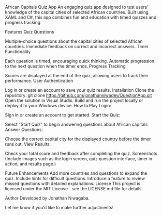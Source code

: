African Capitals Quiz App
An engaging quiz  app designed to test users' knowledge of the capital cities of selected African countries. Built using XAML and C#, this app combines fun and education with timed quizzes and progress tracking.

Features
Quiz Questions

Multiple-choice questions about the capital cities of selected African countries.
Immediate feedback on correct and incorrect answers.
Timer Functionality

Each question is timed, encouraging quick thinking.
Automatic progression to the next question when the timer ends.
Progress Tracking

Scores are displayed at the end of the quiz, allowing users to track their performance.
User Authentication

Log in or create an account to save your quiz results.
Installation
Clone the repository:
git clone https://github.com/jonathanniwadev/QuestionApp.git
Open the solution in Visual Studio.
Build and run the project locally or deploy it to your Windows device.
How to Play
Login:

Sign in or create an account to get started.
Start the Quiz:

Select "Start Quiz" to begin answering questions about African capitals.
Answer Questions:

Choose the correct capital city for the displayed country before the timer runs out.
View Results:

Check your total score and feedback after completing the quiz.
Screenshots
(Include images such as the login screen, quiz question interface, timer in action, and results page.)

Future Enhancements
Add more countries and questions to expand the quiz.
Include hints for difficult questions.
Introduce a feature to review missed questions with detailed explanations.
License
This project is licensed under the MIT License - see the LICENSE.md file for details.

Author
Developed by Jonathan Niwagaba.

Let me know if you'd like to make further adjustments!






